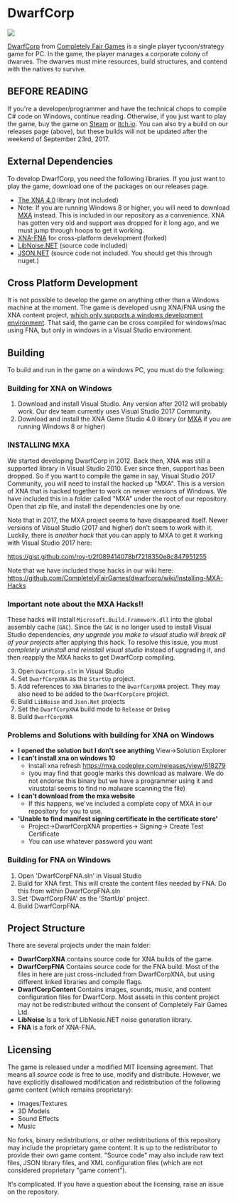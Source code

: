# DwarfCorp

![](https://github.com/CompletelyFairGames/dwarfcorp/blob/master/DwarfCorp/DwarfCorpContent/Logos/gamelogo.png)

[DwarfCorp](www.dwarfcorp.com) from [Completely Fair Games](www.completelyfairgames.com) is a single player tycoon/strategy game for PC. In the game, the player manages a corporate colony of dwarves. The dwarves must mine resources, build structures, and contend with the natives to survive.

## BEFORE READING
If you're a developer/programmer and have the technical chops to compile C# code on Windows, continue reading. Otherwise, if you just want to play the game, buy the game on [Steam](http://store.steampowered.com/app/252390/DwarfCorp/?beta=0) or [itch.io](https://completelyfairgames.itch.io/dwarfcorp). You can also try a build on our releases page (above), but these builds will not be updated after the weekend of September 23rd, 2017.

## External Dependencies
To develop DwarfCorp, you need the following libraries. If you just want to play the game, download one of the packages on our releases page.

* [The XNA 4.0](https://www.microsoft.com/en-us/download/details.aspx?id=23714) library (not included)
* Note: If you are running Windows 8 or higher, you will need to download [MXA](https://mxa.codeplex.com/) instead. This is included in our repository as a convenience. XNA has gotten very old and support was dropped for it long ago, and we must jump through hoops to get it working.
* [XNA-FNA](https://github.com/FNA-XNA/FNA) for cross-platform development (forked)
* [LibNoise.NET](https://libnoisedotnet.codeplex.com/) (source code included)
* [JSON.NET](https://github.com/JamesNK/Newtonsoft.Json) (source code not included. You should get this through nuget.)

## Cross Platform Development
It is not possible to develop the game on anything other than a Windows machine at the moment. The game is developed using XNA/FNA using the XNA content project, [which only supports a windows development environment](https://github.com/FNA-XNA/FNA/issues/126). That said, the game can be cross compiled for windows/mac using FNA, but only in windows in a Visual Studio environment.

## Building

To build and run in the game on a windows PC, you must do the following:

### Building for XNA on Windows
1. Download and install Visual Studio. Any version after 2012 will probably work. Our dev team currently uses Visual Studio 2017 Community.
2. Download and install the XNA Game Studio 4.0 library (or [MXA](https://mxa.codeplex.com/) if you are running Windows 8 or higher)

### INSTALLING MXA ###
We started developing DwarfCorp in 2012. Back then, XNA was still a supported library in Visual Studio 2010. Ever since then, support has been dropped. So if you want to compile the game in say, Visual Studio 2017 Community, you will need to install the hacked up "MXA". This is a version of XNA that is hacked together to work on newer versions of Windows. We have included this in a folder called "MXA" under the root of our repository. Open that zip file, and install the dependencies one by one.

Note that in 2017, the MXA project seems to have disappeared itself. Newer versions of Visual Studio (2017 and higher) don't seem to work with it. Luckily, there is *another hack* that you can apply to MXA to get it working with Visual Studio 2017 here:

https://gist.github.com/roy-t/2f089414078bf7218350e8c847951255

Note that we have included those hacks in our wiki here: https://github.com/CompletelyFairGames/dwarfcorp/wiki/Installing-MXA-Hacks


### Important note about the MXA Hacks!! ###
These hacks will install `Microsoft.Build.Framework.dll` into the global assembly cache (`GAC`). Since the `GAC` is no longer used to install Visual Studio dependencies, *any upgrade you make to visual studio will break all of your projects* after applying this hack. To resolve this issue, you must *completely uninstall and reinstall visual studio* instead of upgrading it, and then reapply the MXA hacks to get DwarfCorp compiling.

3. Open `DwarfCorp.sln` in Visual Studio
4. Set `DwarfCorpXNA` as the `StartUp` project.
5. Add references to `XNA` binaries to the `DwarfCorpXNA` project. They may also need to be added to the `DwarfCorpCore` project. 
6. Build `LibNoise` and `Json.Net` projects
7. Set the `DwarfCorpXNA` build mode to `Release` or `Debug`
8. Build `DwarfCorpXNA`

### Problems and Solutions with building for XNA on Windows
* **I opened the solution but I don't see anything**
    View->Solution Explorer
* **I can't install xna on windows 10**
    * Install xna refresh https://mxa.codeplex.com/releases/view/618279
    * (you may find that google marks this download as malware. We do not endorse this binary but we have a programmer using it and virustotal seems to find no malware scanning the file)
* **I can't download from the mxa website**
    * If this happens, we've included a complete copy of MXA in our repository for you to use.
* **'Unable to find manifest signing certificate in the certificate store'**
    * Project->DwarfCorpXNA properties-> Signing-> Create Test Certificate 
    * You can use whatever password you want
    
### Building for FNA on Windows
1. Open 'DwarfCorpFNA.sln' in Visual Studio
2. Build for XNA first. This will create the content files needed by FNA. Do this from within DwarfCorpFNA.sln
3. Set 'DwarfCorpFNA' as the 'StartUp' project.
4. Build DwarfCorpFNA.

## Project Structure
There are several projects under the main folder:

* **DwarfCorpXNA** contains source code for XNA builds of the game.
* **DwarfCorpFNA** Contains source code for the FNA build. Most of the files in here are just cross-included from DwarfCorpXNA, but using different linked libraries and compile flags.
* **DwarfCorpContent** Contains images, sounds, music, and content configuration files for DwarfCorp. Most assets in this content project may not be redistributed without the consent of Completely Fair Games Ltd.
* **LibNoise** Is a fork of LibNosie.NET noise generation library.
* **FNA** is a fork of XNA-FNA.

## Licensing
The game is released under a modified MIT licensing agreement. That means all *source code* is free to use, modify and distribute. However, we have explicitly disallowed modification and redistribution of the following game content (which remains proprietary):

* Images/Textures
* 3D Models
* Sound Effects
* Music

No forks, binary redistributions, or other redistributions of this repository may include the proprietary game content. It is up to the redistributor to provide their own game content. "Source code" may also include raw text files, JSON library files, and XML configuration files (which are not considered proprietary "game content").

It's complicated. If you have a question about the licensing, raise an issue on the repository.
